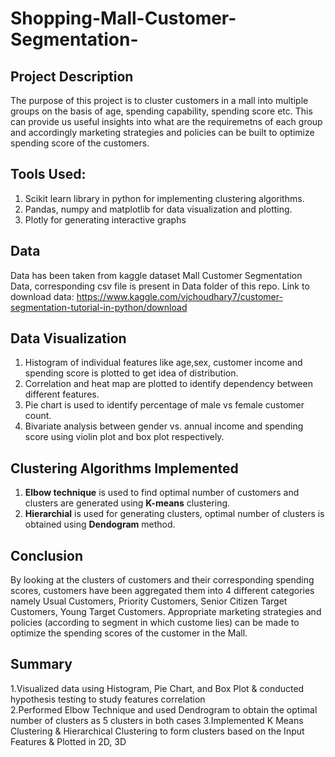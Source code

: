 # Shopping-Mall-Customer-Segmentation-

## Project Description
The purpose of this project is to cluster customers in a mall into multiple groups on the basis of age, spending capability, spending score etc. This can provide us useful insights into what are the requiremetns of each group and accordingly marketing strategies and policies can be built to optimize spending score of the customers. 

## Tools Used:
1. Scikit learn library in python for implementing clustering algorithms.
2. Pandas, numpy and matplotlib for data visualization and plotting.
3. Plotly for generating interactive graphs

## Data
Data has been taken from kaggle dataset Mall Customer Segmentation Data, corresponding csv file is present in Data folder of this repo. Link to download data: 
https://www.kaggle.com/vjchoudhary7/customer-segmentation-tutorial-in-python/download

## Data Visualization
1. Histogram of individual features like age,sex, customer income and spending score is plotted to get idea of distribution.
2. Correlation and heat map are plotted to identify dependency between different features.
3. Pie chart is used to identify percentage of male vs female customer count.
4. Bivariate analysis between gender vs. annual income and spending score using violin plot and box plot respectively.

## Clustering Algorithms Implemented
1. **Elbow technique** is used to find optimal number of customers and clusters are generated using **K-means** clustering.
2. **Hierarchial** is used for generating clusters, optimal number of clusters is obtained using **Dendogram** method.

## Conclusion
By looking at the clusters of customers and their corresponding spending scores, customers have been aggregated them into 4 different categories namely Usual Customers, Priority Customers, Senior Citizen Target Customers, Young Target Customers. Appropriate marketing strategies and policies (according to segment in which custome lies) can be made to optimize the spending scores of the customer in the Mall.

## Summary 
1.Visualized data using Histogram, Pie Chart, and Box Plot & conducted hypothesis testing to study features correlation  
2.Performed Elbow Technique and used Dendrogram to obtain the optimal number of clusters as 5 clusters in both cases
3.Implemented K Means Clustering & Hierarchical Clustering to form clusters based on the Input Features & Plotted in 2D, 3D
